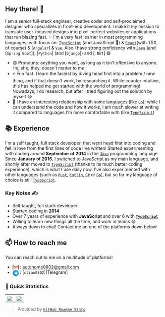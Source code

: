 ## Hey there! 👋  <img src="https://komarev.com/ghpvc/?username=bytesavvie" alt="" align="center" />

I am a senior full-stack engineer, creative coder and self-proclaimed designer who specializes in front-end development. I make it my mission to translate user-focused designs into pixel-perfect websites or applications that run blazing fast. ✨ I'm a very fast learner in most programming languages; with focus on: [`TypeScript`] (and JavaScript 👀) & [`React`](with TSX, of course) & [`Angular`] & [`Vue`]. Also I have strong proficiency with [`Java`] (and [`Spring Boot`]), [`Python`] (and [`Django`]) and [`.NET`] 😄

- 😄 Pronouns: anything you want, as long as it isn't offensive to anyone. He, she, they, doesn't matter to me
- ⚡ Fun fact: I learn the fastest by diving head first into a problem / new thing, and if that doesn't work, by researching it. While counter intuitive, this has helped me get started with the world of programming! Nowadays, I do research, but after I tried figuring out the solution by myself 😅
- 👀 I have an interesting relationship with some languages (like [`Go`]); while I can understand the code and how it works, I am much slower at writing it compared to languages I'm more comfortable with (like [`TypeScript`])

## 📚 Experience

I'm a self taught, full stack developer, that went head first into coding and fell in love from the first lines of code I've written! Started experimenting with coding around **September of 2014** in the [`Java`] programming language. Since **January of 2016**, I switched to JavaScript as my main language, and shortly after moved to [`TypeScript`] (thanks to its much better coding experience), which is what I use daily now. I've also experimented with other languages (such as [`Rust`], [`Kotlin`], [`C#`] or [`Go`]), but so far my language of choice is still [`TypeScript`].

### Key Notes ✍️

- Self taught, full stack developer
- Started coding in **2014**
- Over 7 years of experience with **JavaScript** and over 6 with **[`TypeScript`]**
- Willing to learn new things all the time, and work in teams 😄
- Always down to chat! Contact me on one of the platforms down below!

## 📫 How to reach me

You can reach out to me on a multitude of platforms!

- <img src="https://raw.githubusercontent.com/bytesavvie/bytesavvie/master/assets/logo-gmail.png" align="center"> : autonome0802@gmail.com
- <img src="https://raw.githubusercontent.com/bytesavvie/bytesavvie/master/assets/logo-telegram.png" align="center"> : [`ctian0802`][Telegram]


<!--## 🔭 Projects

Here are some of my latest projects I have been working on.

[Just Code](https://just-code1.netlify.app/)
This project was created to help people learn how to code with javascript. I found that a lot of sights like hacker rank and leet code are good for studying advanced concepts, but not so great for people learning how to code. I created this site to help others learn how to code by creating simple straightforward problems to solve. These problems are also inspired from problems I have had to solve in my day to day job, instead of just fancy algorithmic problems meant to trip you up.

[Invoice Generator](https://lesson-invoice-generator.netlify.app/)
I built this application for one of my friends who is a private music teacher. He spends a lot of time putting together invoices for the parents of the students he teachers each month. This program is designed to streamline that process. I also included a way to save and organize a roster of students. This data is present to the user in the form of table to can be easily searched and sorted. I used google oauth to login in the users, firebase to store all the necessary data, and the react-pdf package to create and generate professional invoices that can be downloaded and used as needed.

[Better Music](https://bettermusic.netlify.app/)
I built this project to learn Next.js while taking the opportunity to work on my UI/UX design skills. I heard great things about Next and after using it, I am hooked. Static generation was perfect for this site along with dynamic routing. The image optimization was extremely useful as well. As a bonus, I challenged my self to build everything from scratch. No additional libraries or packages were used in building this project. I learned a ton from doing this and am glad I took the opportunity to do so.

[Outdoor Adventures](https://outdoor-adventures1.netlify.app/)
Full Stack app that let's you explore all the national parks. Search and filter through all parks and click on a park in the table to view an individual page for that park.

> I tend to pick up a lot of projects as time passes, so this list is not exhaustive! :sweat_smile:
> You can see more by exploring [`my repositories`]
-->

### 👀 Quick Statistics

<table>
  <tr>
    <td align="center" style="padding=0;width=50%;">
      <img align="center" style="padding=0;" src="https://github-readme-stats.vercel.app/api/?username=bytesavvie&show_icons=true&title_color=4F8CC9&text_color=9f9f9f&bg_color=151515&hide_border=true&icon_color=4F8CC9&hide_title=true&count_private=true" />
    </td>
    <td align="center" style="padding=0;width=50%;">
      <img align="center" style="padding=0;" src="https://github-readme-stats.vercel.app/api/top-langs/?username=bytesavvie&layout=compact&title_color=4F8CC9&text_color=9f9f9f&bg_color=151515&hide_border=true&icon_color=4F8CC9&hide=visual%20basic&count_private=true&extra=GAwesomeBot/bot,sharding-manager-next,api-next,web-next,bot-next,ts-template,worker-library,websocket-next;discordjs/discord.js,discord-api-types,collection;KlasaCommunityPlugins/no-mention-spam,tags,functions,channels-gateway,raw-events;auttaja/frontend;binarytf/binarytf;SolteraGG/StickyWallet,kotlin-plugin-base;Gay-Geeks/core,currency,leveling,utils,types,shop,modules-template;sapphiredev/utilities,framework,pieces,plugins,interactions,shapeshift,spinel,website;skyra-project/skyra,char;pfp-lgbt/frontend,pfp-lgbt-api;apify/browser-pool,apify-storage-local-js,apify-sdk-js,apify-client-js,apify-ts,crawlee,fingerprint-suite,apify-shared-js,proxy-chain,apify-actor-docker;statespacelabs/onlylabs-discord-bot;tidalmarket/tidal-ticket-bot-vladdy" />
    </td>
  </tr>
</table>

> Provided by [`GitHub Readme Stats`]


<!----------------- LINKS --------------->
[`TypeScript`]:          https://www.typescriptlang.org/
[`Kotlin`]:              https://kotlinlang.org/
[`Java`]:                https://adoptopenjdk.net/
[`Rust`]:                https://www.rust-lang.org/
[`Go`]:                  https://golang.org
[`C#`]:                  https://docs.microsoft.com/en-us/dotnet/csharp/
[`Vue`]:                 https://vuejs.org/
[`React`]:               https://reactjs.org/
[`Discord`]:             https://discord.com/
[`pfp.lgbt`]:            https://pfp.lgbt/
[`my repositories`]:     https://github.com/bytesavvie?tab=repositories
[`GitHub Readme Stats`]: https://github.com/anuraghazra/github-readme-stats

<!--------------- Teams ----------------->

[`Auttaja`]:      https://github.com/auttaja
[`Gay Geeks`]:    https://gaygeeks.gg/
[`discord.js`]:   https://github.com/discordjs
[`Sapphire`]:     https://github.com/sapphiredev

